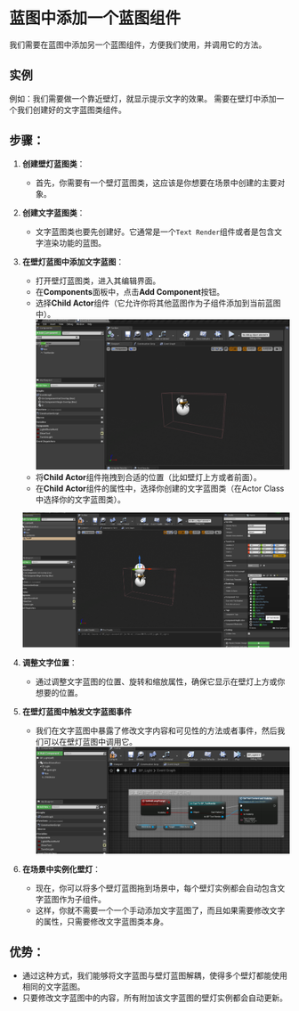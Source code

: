 # 蓝图中添加一个蓝图组件

我们需要在蓝图中添加另一个蓝图组件，方便我们使用，并调用它的方法。

## 实例
例如：我们需要做一个靠近壁灯，就显示提示文字的效果。 需要在壁灯中添加一个我们创建好的文字蓝图类组件。

## 步骤：

1. **创建壁灯蓝图类**：
   - 首先，你需要有一个壁灯蓝图类，这应该是你想要在场景中创建的主要对象。

2. **创建文字蓝图类**：
   - 文字蓝图类也要先创建好。它通常是一个`Text Render`组件或者是包含文字渲染功能的蓝图。

3. **在壁灯蓝图中添加文字蓝图**：
   - 打开壁灯蓝图类，进入其编辑界面。
   - 在**Components**面板中，点击**Add Component**按钮。
   - 选择**Child Actor**组件（它允许你将其他蓝图作为子组件添加到当前蓝图中）。
   ![图片](./image/addBlueprintComponent-1.png)
   - 将**Child Actor**组件拖拽到合适的位置（比如壁灯上方或者前面）。
   - 在**Child Actor**组件的属性中，选择你创建的文字蓝图类（在Actor Class中选择你的文字蓝图类）。

   ![图片](./image/addBlueprintComponent-2.png)

4. **调整文字位置**：
   - 通过调整文字蓝图的位置、旋转和缩放属性，确保它显示在壁灯上方或你想要的位置。

5. **在壁灯蓝图中触发文字蓝图事件**
   - 我们在文字蓝图中暴露了修改文字内容和可见性的方法或者事件，然后我们可以在壁灯蓝图中调用它。
![图片](./image/addBlueprintComponent-3.png)

6. **在场景中实例化壁灯**：
   - 现在，你可以将多个壁灯蓝图拖到场景中，每个壁灯实例都会自动包含文字蓝图作为子组件。
   - 这样，你就不需要一个一个手动添加文字蓝图了，而且如果需要修改文字的属性，只需要修改文字蓝图类本身。


## 优势：
- 通过这种方式，我们能够将文字蓝图与壁灯蓝图解耦，使得多个壁灯都能使用相同的文字蓝图。
- 只要修改文字蓝图中的内容，所有附加该文字蓝图的壁灯实例都会自动更新。
